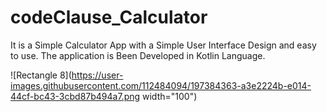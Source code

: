 # codeClause_Calculator
It is a Simple Calculator App with a Simple User Interface Design and easy to use.
The application is Been Developed in Kotlin Language.

![Rectangle 8](https://user-images.githubusercontent.com/112484094/197384363-a3e2224b-e014-44cf-bc43-3cbd87b494a7.png width="100")

